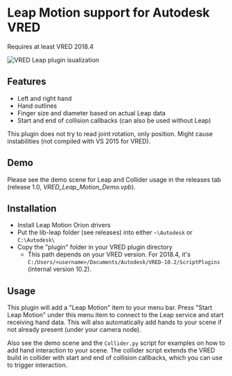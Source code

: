 # Leap Motion support for Autodesk VRED

Requires at least VRED 2018.4

![VRED Leap plugin isualization](https://github.com/ninjamode/VRED-Leap/raw/master/animation.gif)



## Features

- Left and right hand
- Hand outlines
- Finger size and diameter based on actual Leap data
- Start and end of collision callbacks (can also be used without Leap)



This plugin does not try to read joint rotation, only position. Might cause instabilities (not compiled with VS 2015 for VRED).

## Demo

Please see the demo scene for Leap and Collider usage in the releases tab (release 1.0, _VRED_Leap_Motion_Demo.vpb_).

## Installation

- Install Leap Motion Orion drivers
- Put the lib-leap folder (see releases) into either `~\Autodesk` or `C:\Autodesk\`
- Copy the "plugin" folder in your VRED plugin directory
  - This path depends on your VRED version. For 2018.4, it's `C:/Users/<username>/Documents/Autodesk/VRED-10.2/ScriptPlugins` (internal version 10.2).

## Usage

This plugin will add a "Leap Motion" item to your menu bar. Press "Start Leap Motion" under this menu item to connect to the Leap service and start receiving hand data. This will also automatically add hands to your scene if not already present (under your camera node).

Also see the demo scene and the `Collider.py` script for examples on how to add hand interaction to your scene. The collider script extends the VRED build in collider with start and end of collision callbacks, which you can use to trigger interaction.
